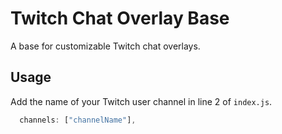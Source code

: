 # Twitch Chat Overlay Base

A base for customizable Twitch chat overlays.

## Usage

Add the name of your Twitch user channel in line 2 of `index.js`.

```js
  channels: ["channelName"],
```
